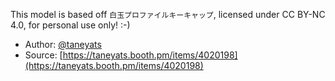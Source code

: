 This model is based off `白玉プロファイルキーキャップ`,
licensed under CC BY-NC 4.0, for personal use only! :-)

- Author: [@taneyats](https://twitter.com/taneyats)
- Source: [https://taneyats.booth.pm/items/4020198](https://taneyats.booth.pm/items/4020198)